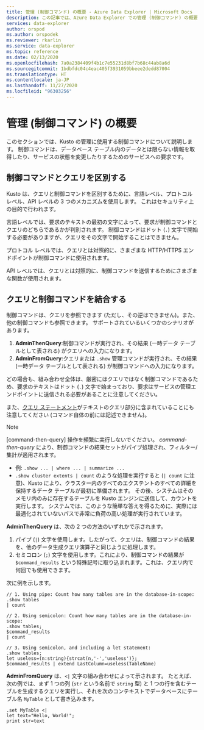 ```yaml
---
title: 管理 (制御コマンド) の概要 - Azure Data Explorer | Microsoft Docs
description: この記事では、Azure Data Explorer での管理 (制御コマンド) の概要について説明します。
services: data-explorer
author: orspod
ms.author: orspodek
ms.reviewer: rkarlin
ms.service: data-explorer
ms.topic: reference
ms.date: 02/13/2020
ms.openlocfilehash: 7a0a2384409f4b1c7e55231d8bf7b68c44ab8a6d
ms.sourcegitcommit: 1bdbfdc04c4eac405f3931059bbeee2dedd87004
ms.translationtype: HT
ms.contentlocale: ja-JP
ms.lasthandoff: 11/27/2020
ms.locfileid: "96303256"
---
```

# <a name="management-control-commands-overview"></a>管理 (制御コマンド) の概要

このセクションでは、Kusto の管理に使用する制御コマンドについて説明します。
制御コマンドは、データベース テーブル内のデータとは限らない情報を取得したり、サービスの状態を変更したりするためのサービスへの要求です。

## <a name="differentiating-control-commands-from-queries"></a>制御コマンドとクエリを区別する

Kusto は、クエリと制御コマンドを区別するために、言語レベル、プロトコル レベル、API レベルの 3 つのメカニズムを使用します。 これはセキュリティ上の目的で行われます。

言語レベルでは、要求のテキストの最初の文字によって、要求が制御コマンドとクエリのどちらであるかが判別されます。 制御コマンドはドット (`.`) 文字で開始する必要がありますが、クエリをその文字で開始することはできません。

プロトコル レベルでは、クエリとは対照的に、さまざまな HTTP/HTTPS エンドポイントが制御コマンドに使用されます。

API レベルでは、クエリとは対照的に、制御コマンドを送信するためにさまざまな関数が使用されます。

## <a name="combining-queries-and-control-commands"></a>クエリと制御コマンドを結合する

制御コマンドは、クエリを参照できます (ただし、その逆はできません)。また、他の制御コマンドも参照できます。
サポートされているいくつかのシナリオがあります。

1. **AdminThenQuery**:制御コマンドが実行され、その結果 (一時データ テーブルとして表される) がクエリへの入力になります。
2. **AdminFromQuery**:クエリまたは `.show` 管理コマンドが実行され、その結果 (一時データ テーブルとして表される) が制御コマンドへの入力になります。

どの場合も、組み合わせ全体は、厳密にはクエリではなく制御コマンドであるため、要求のテキストはドット (`.`) 文字で始まっており、要求はサービスの管理エンドポイントに送信される必要があることに注意してください。

また、[クエリ ステートメント](../query/statements.md)がテキストのクエリ部分に含まれていることにも注意してください (コマンド自体の前には記述できません)。

>[!NOTE]
> [command-then-query] 操作を頻繁に実行しないでください。
> *command-then-query* により、制御コマンドの結果セットがパイプ処理され、フィルター/集計が適用されます。
>  * 例: `.show ... | where ... | summarize ...`
>   * `.show cluster extents | count` のような処理を実行すると (`| count` に注意)、Kusto により、クラスター内のすべてのエクステントのすべての詳細を保持するデータ テーブルが最初に準備されます。 その後、システムはそのメモリ内のみに存在するテーブルを Kusto エンジンに送信して、カウントを実行します。 システムでは、このような簡単な答えを得るために、実際には最適化されていないパスで非常に負荷の高い処理が実行されています。


**AdminThenQuery** は、次の 2 つの方法のいずれかで示されます。

1. パイプ (`|`) 文字を使用します。したがって、クエリは、制御コマンドの結果を、他のデータ生成クエリ演算子と同じように処理します。
2. セミコロン (`;`) 文字を使用します。これにより、制御コマンドの結果が `$command_results` という特殊記号に取り込まれます。これは、クエリ内で何回でも使用できます。

次に例を示します。

```kusto
// 1. Using pipe: Count how many tables are in the database-in-scope:
.show tables
| count

// 2. Using semicolon: Count how many tables are in the database-in-scope:
.show tables;
$command_results
| count

// 3. Using semicolon, and including a let statement:
.show tables;
let useless=(n:string){strcat(n,'-','useless')};
$command_results | extend LastColumn=useless(TableName)
```

**AdminFromQuery** は、`<|` 文字の組み合わせによって示されます。 たとえば、次の例では、まず 1 つの列 (`str` という名前で `string` 型) と 1 つの行を含むテーブルを生成するクエリを実行し、それを次のコンテキストでデータベースにテーブル名 `MyTable` として書き込みます。

```kusto
.set MyTable <|
let text="Hello, World!";
print str=text
```


